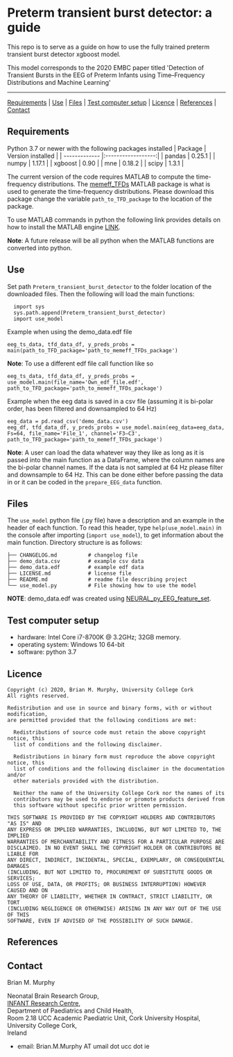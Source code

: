 Preterm transient burst detector: a guide
============================================

This repo is to serve as a guide on how to use the fully trained preterm transient burst detector xgboost model.

This model corresponds to the 2020 EMBC paper titled 'Detection of Transient Bursts in the EEG of Preterm Infants using
Time–Frequency Distributions and Machine Learning'



---

[Requirements](#requirements) | [Use](#use) | [Files](#files) | [Test computer
setup](#test-computer-setup) | [Licence](#licence) | [References](#references) |
[Contact](#contact)

## Requirements
Python 3.7 or newer with the following packages installed
| Package       | Version installed  |
| ------------- |:------------------:|
| pandas        | 0.25.1             |
| numpy         | 1.17.1             |
| xgboost       | 0.90               |
| mne           | 0.18.2             |
| scipy         | 1.3.1              |


The current version of the code requires MATLAB to compute the time-frequency distributions. The [memeff_TFDs](https://github.com/otoolej/memeff_TFDs)
MATLAB package is what is used to generate the time-frequency distributions.
Please download this package change the variable `path_to_TFD_package` to the location of the package.

To use MATLAB commands in python the following link provides details on how to install the MATLAB engine [LINK](https://www.mathworks.com/help/matlab/matlab_external/install-the-matlab-engine-for-python.html).

**Note**: A future release will be all python when the MATLAB functions are converted into python.


## Use 

Set path `Preterm_transient_burst_detector` to the folder location of the downloaded files. 
Then the following will load the main functions:
```
  import sys
  sys.path.append(Preterm_transient_burst_detector)
  import use_model
```

Example when using the demo_data.edf file
```
eeg_ts_data, tfd_data_df, y_preds_probs = main(path_to_TFD_package='path_to_memeff_TFDs_package')
```
**Note**: To use a different edf file call function like so
```
eeg_ts_data, tfd_data_df, y_preds_probs = use_model.main(file_name='Own_edf_file.edf', path_to_TFD_package='path_to_memeff_TFDs_package')
```


Example when the eeg data is saved in a csv file (assuming it is bi-polar order, has been filtered and downsampled to 64 Hz)
```
eeg_data = pd.read_csv('demo_data.csv')
eeg_df, tfd_data_df, y_preds_probs = use_model.main(eeg_data=eeg_data, Fs=64, file_name='File_1', channel='F3–C3', path_to_TFD_package='path_to_memeff_TFDs_package')
```
**Note**: A user can load the data whatever way they like as long as it is passed into the main function as a DataFrame, 
where the column names are the bi-polar channel names. If the data is not sampled at 64 Hz please filter and downsample 
to 64 Hz. This can be done either before passing the data in or it can be coded in the `prepare_EEG_data` function.






## Files
The `use_model` python file (.py file) have a description and an example in the header of each function. To read this
header, type `help(use_model.main)` in the console after importing (`import use_model`), to get information about the
main function.  Directory structure is as follows: 
```
├── CHANGELOG.md          # changelog file
├── demo_data.csv         # example csv data
├── demo_data.edf         # example edf data
├── LICENSE.md            # license file 
├── README.md             # readme file describing project
└── use_model.py          # File showing how to use the model
```

**NOTE**: demo_data.edf was created using [NEURAL_py_EEG_feature_set](https://github.com/BrianMur92/NEURAL_py_EEG_feature_set).


## Test computer setup
- hardware:  Intel Core i7-8700K @ 3.2GHz; 32GB memory.
- operating system: Windows 10 64-bit
- software: python 3.7


## Licence

```
Copyright (c) 2020, Brian M. Murphy, University College Cork
All rights reserved.

Redistribution and use in source and binary forms, with or without modification,
are permitted provided that the following conditions are met:

  Redistributions of source code must retain the above copyright notice, this
  list of conditions and the following disclaimer.

  Redistributions in binary form must reproduce the above copyright notice, this
  list of conditions and the following disclaimer in the documentation and/or
  other materials provided with the distribution.

  Neither the name of the University College Cork nor the names of its
  contributors may be used to endorse or promote products derived from
  this software without specific prior written permission.

THIS SOFTWARE IS PROVIDED BY THE COPYRIGHT HOLDERS AND CONTRIBUTORS "AS IS" AND
ANY EXPRESS OR IMPLIED WARRANTIES, INCLUDING, BUT NOT LIMITED TO, THE IMPLIED
WARRANTIES OF MERCHANTABILITY AND FITNESS FOR A PARTICULAR PURPOSE ARE
DISCLAIMED. IN NO EVENT SHALL THE COPYRIGHT HOLDER OR CONTRIBUTORS BE LIABLE FOR
ANY DIRECT, INDIRECT, INCIDENTAL, SPECIAL, EXEMPLARY, OR CONSEQUENTIAL DAMAGES
(INCLUDING, BUT NOT LIMITED TO, PROCUREMENT OF SUBSTITUTE GOODS OR SERVICES;
LOSS OF USE, DATA, OR PROFITS; OR BUSINESS INTERRUPTION) HOWEVER CAUSED AND ON
ANY THEORY OF LIABILITY, WHETHER IN CONTRACT, STRICT LIABILITY, OR TORT
(INCLUDING NEGLIGENCE OR OTHERWISE) ARISING IN ANY WAY OUT OF THE USE OF THIS
SOFTWARE, EVEN IF ADVISED OF THE POSSIBILITY OF SUCH DAMAGE.
```


## References



## Contact

Brian M. Murphy

Neonatal Brain Research Group,  
[INFANT Research Centre](https://www.infantcentre.ie/),  
Department of Paediatrics and Child Health,  
Room 2.18 UCC Academic Paediatric Unit, Cork University Hospital,  
University College Cork,  
Ireland

- email: Brian.M.Murphy AT umail dot ucc dot ie 